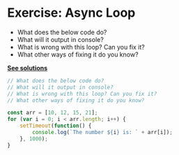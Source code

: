# Exercise: Async Loop

- What does the below code do?
- What will it output in console?
- What is wrong with this loop? Can you fix it?
- What other ways of fixing it do you know?

[__See solutions__](./async-loop.js)

```js
// What does the below code do?
// What will it output in console?
// What is wrong with this loop? Can you fix it?
// What other ways of fixing it do you know?

const arr = [10, 12, 15, 21];
for (var i = 0; i < arr.length; i++) {
    setTimeout(function() {
        console.log(`The number ${i} is: ` + arr[i]);
    }, 1000);
}
```
